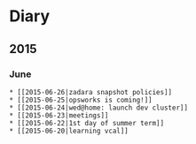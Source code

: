 # Diary

## 2015

### June
    * [[2015-06-26|zadara snapshot policies]]
    * [[2015-06-25|opsworks is coming!]]
    * [[2015-06-24|wed@home: launch dev cluster]]
    * [[2015-06-23|meetings]]
    * [[2015-06-22|1st day of summer term]]
    * [[2015-06-20|learning vcal]]

